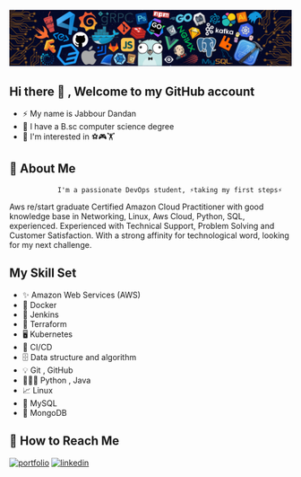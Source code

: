 
![Logo](https://raw.githubusercontent.com/KevinPatel04/KevinPatel04/master/header.png)


## Hi there 👋 , Welcome to my GitHub account
- ⚡ My name is Jabbour Dandan
- 📜 I have a B.sc computer science degree
- 👀 I'm interested in ⚽🎮🏋️


## 🚀 About Me

                I'm a passionate DevOps student, ⚡taking my first steps⚡

Aws re/start graduate Certified Amazon Cloud Practitioner with good knowledge base in
Networking, Linux, Aws Cloud, Python, SQL, experienced.
Experienced with Technical Support, Problem Solving and Customer Satisfaction.
With a strong affinity for technological word, looking for my next challenge.


## My Skill Set

- ✨ Amazon Web Services (AWS)
- 🌟 Docker 
- 💫 Jenkins
- 📖 Terraform
- 🖥️ Kubernetes
- 💼 CI/CD
- 🗄️ Data structure and algorithm
- 💡 Git , GitHub 
- 👨🏻‍💻 Python , Java
- 📈 Linux
- 💽 MySQL
- 💾 MongoDB


## 🔗 How to Reach Me
[![portfolio](https://img.shields.io/badge/my_portfolio-000?style=for-the-badge&logo=ko-fi&logoColor=white)](https://github.com/jabbourdan?tab=repositories)
[![linkedin](https://img.shields.io/badge/linkedin-0A66C2?style=for-the-badge&logo=linkedin&logoColor=white)](https://www.linkedin.com/in/jabbour-dandan/)

 

